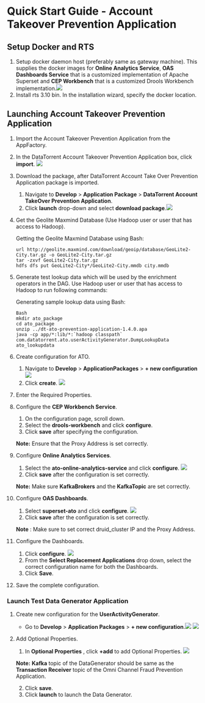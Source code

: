 # Quick Start Guide - Account Takeover Prevention Application

## Setup Docker and RTS

1. Setup docker daemon host (preferably same as gateway machine). This supplies the docker images for **Online Analytics Service**, **OAS Dashboards Service** that is a customized implementation of Apache Superset and **CEP Workbench** that is a customized Drools Workbench implementation.![](images/applications/quickstart_launch/dockerlocation.png)
2. Install rts 3.10 bin. In the installation wizard, specify the docker location.


## Launching Account Takeover Prevention Application

1. Import the Account Takeover Prevention Application from the AppFactory.
2. In the DataTorrent Account Takeover Prevention Application box, click **import**. ![](images/applications/quickstart_launch/importato.png)
3. Download the package, after DataTorrent Account Take Over Prevention Application package is imported.
   
   1. Navigate to **Develop** > **Application Package** > **DataTorrent Account TakeOver Prevention Application**.
   2. Click **launch** drop-down and select **download package**.![](images/applications/quickstart_launch/atoapppackage.png)
4. Get the Geolite Maxmind Database (Use Hadoop user or user that has access to Hadoop). 

   Getting the Geolite Maxmind Database using Bash:
   ```
   url http://geolite.maxmind.com/download/geoip/database/GeoLite2-City.tar.gz -o GeoLite2-City.tar.gz
   tar -zxvf GeoLite2-City.tar.gz 
   hdfs dfs put GeoLite2-City*/GeoLite2-City.mmdb city.mmdb
   ```
5. Generate test lookup data which will be used by the enrichment operators in the DAG. Use Hadoop user or user that has access to Hadoop to run following commands:
   
   Generating sample lookup data using Bash:
   ```
   Bash
   mkdir ato_package
   cd ato_package
   unzip ../dt-ato-prevention-application-1.4.0.apa 
   java -cp app/*:lib/*:`hadoop classpath` com.datatorrent.ato.userActivityGenerator.DumpLookupData ato_lookupdata
   ```
6. Create configuration for ATO.
   1. Navigate to **Develop** > **ApplicationPackages** > **+ new configuration** ![](images/applications/quickstart_launch/atoapppacknewconfig.png)
   2. Click **create**. ![](images/applications/quickstart_launch/atonewconfig1.png)
7. Enter the Required Properties. 
8. Configure the **CEP Workbench Service**.
   1. On the configuration page, scroll down.
   2. Select the **drools-workbench** and click **configure**.
   3. Click **save** after specifying the configuration.
   
   **Note:** Ensure that the Proxy Address is set correctly.
9. Configure **Online Analytics Services**.
   1. Select the **ato-online-analytics-service** and click **configure**. ![](images/applications/quickstart_launch/atoconfigureservice1.png)
   2. Click **save** after the configuration is set correctly.
   
   **Note:** Make sure **KafkaBrokers** and the **KafkaTopic** are set correctly.
10. Configure **OAS Dashboards**.
    1. Select **superset-ato** and click **configure**. ![](images/applications/quickstart_launch/atoconfigureservice2.png)
    2. Click **save** after the configuration is set correctly.
    
    **Note** : Make sure to set correct druid\_cluster IP and the Proxy Address. 
11. Configure the Dashboards.
    1. Click **configure**. ![](images/applications/quickstart_launch/atoconfigpackdashboard.png)
    2. From the **Select Replacement Applications** drop down, select the correct configuration name for both the Dashboards.
    3. Click **Save**. 
12. Save the complete configuration.

### Launch Test Data Generator Application

1. Create new configuration for the **UserActivityGenerator**.
   - Go to **Develop** > **Application Packages** > **+ new configuration**.![](images/applications/quickstart_launch/atouseractivitynewconfig.png) ![](images/applications/quickstart_launch/atouseractivitynewconfig1.png)
2. Add Optional Properties.
   1. In **Optional Properties** , click **+add** to add Optional Properties. ![](images/applications/quickstart_launch/atouseractivitynewconfig2.png) 

   **Note:**   **Kafka** topic of the DataGenerator should be same as the **Transaction Receiver** topic of the Omni Channel Fraud Prevention Application.
   
   2. Click **save**.
   3. Click **launch** to launch the Data Generator.



